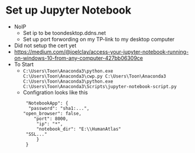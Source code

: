 # Set up Jupyter Notebook
* NoIP
  * Set ip to be toondesktop.ddns.net
  * Set up port forwording on my TP-link to my desktop computer
* Did not setup the cert yet
* https://medium.com/@joelclay/access-your-jupyter-notebook-running-on-windows-10-from-any-computer-427bb06309ce
* To Start
  * `C:\Users\Toon\Anaconda3\python.exe C:\Users\Toon\Anaconda3\cwp.py C:\Users\Toon\Anaconda3 C:\Users\Toon\Anaconda3\python.exe C:\Users\Toon\Anaconda3\Scripts\jupyter-notebook-script.py`
  * Configration looks like this
    ``` {
     "NotebookApp": {
      "password": "sha1:...",
	"open_browser": false,
        "port": 8000,
         "ip": "*",
         "notebook_dir": "E:\\HumanAtlas"
	 "SSL..."
         }
     }
    ```
